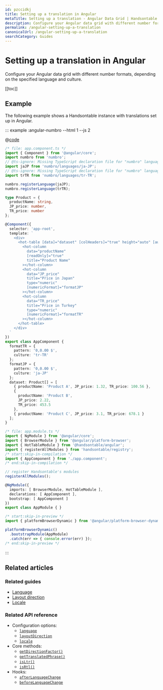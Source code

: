 ```yaml
---
id: pzccidkj
title: Setting up a translation in Angular
metaTitle: Setting up a translation - Angular Data Grid | Handsontable
description: Configure your Angular data grid with different number formats, depending on the specified language and culture.
permalink: /angular-setting-up-a-translation
canonicalUrl: /angular-setting-up-a-translation
searchCategory: Guides
---
```


# Setting up a translation in Angular

Configure your Angular data grid with different number formats, depending on the specified language and culture.

[[toc]]

## Example

The following example shows a Handsontable instance with translations set up in Angular.

::: example :angular-numbro --html 1 --js 2

@[code](@/content/guides/integrate-with-angular/angular-setting-up-a-translation/angular/example1.html)

```ts
/* file: app.component.ts */
import { Component } from '@angular/core';
import numbro from 'numbro';
// @ts-ignore: Missing TypeScript declaration file for "numbro" languages files
import jaJP from 'numbro/languages/ja-JP';
// @ts-ignore: Missing TypeScript declaration file for "numbro" languages files
import trTR from 'numbro/languages/tr-TR';

numbro.registerLanguage(jaJP);
numbro.registerLanguage(trTR);

type Product = {
  productName: string,
  JP_price: number,
  TR_price: number
};

@Component({
  selector: 'app-root',
  template: `
    <div>
      <hot-table [data]="dataset" [colHeaders]="true" height="auto" [autoWrapRow]="true" [autoWrapCol]="true" licenseKey="non-commercial-and-evaluation">
        <hot-column
          data="productName"
          [readOnly]="true"
          title="Product Name"
        ></hot-column>
        <hot-column
          data="JP_price"
          title="Price in Japan"
          type="numeric"
          [numericFormat]="formatJP"
        ></hot-column>
        <hot-column
          data="TR_price"
          title="Price in Turkey"
          type="numeric"
          [numericFormat]="formatTR"
        ></hot-column>
      </hot-table>
    </div>
  `
})
export class AppComponent {
  formatTR = {
    pattern: '0,0.00 $',
    culture: 'tr-TR'
  };
  formatJP = {
    pattern: '0,0.00 $',
    culture: 'ja-JP'
  };
  dataset: Product[] = [
    { productName: 'Product A', JP_price: 1.32, TR_price: 100.56 },
    {
      productName: 'Product B',
      JP_price: 2.22,
      TR_price: 453.5
    },
    { productName: 'Product C', JP_price: 3.1, TR_price: 678.1 }
  ];
}

/* file: app.module.ts */
import { NgModule } from '@angular/core';
import { BrowserModule } from '@angular/platform-browser';
import { HotTableModule } from '@handsontable/angular';
import { registerAllModules } from 'handsontable/registry';
/* start:skip-in-compilation */
import { AppComponent } from './app.component';
/* end:skip-in-compilation */

// register Handsontable's modules
registerAllModules();

@NgModule({
  imports: [ BrowserModule, HotTableModule ],
  declarations: [ AppComponent ],
  bootstrap: [ AppComponent ]
})
export class AppModule { }

/* start:skip-in-preview */
import { platformBrowserDynamic } from '@angular/platform-browser-dynamic';

platformBrowserDynamic()
  .bootstrapModule(AppModule)
  .catch(err => { console.error(err) });
/* end:skip-in-preview */
```

:::

## Related articles

### Related guides

- [Language](@/guides/internationalization/language/language.md)
- [Layout direction](@/guides/internationalization/layout-direction/layout-direction.md)
- [Locale](@/guides/internationalization/locale/locale.md)

### Related API reference

- Configuration options:
  - [`language`](@/api/options.md#language)
  - [`layoutDirection`](@/api/options.md#layoutdirection)
  - [`locale`](@/api/options.md#locale)
- Core methods:
  - [`getDirectionFactor()`](@/api/core.md#getdirectionfactor)
  - [`getTranslatedPhrase()`](@/api/core.md#gettranslatedphrase)
  - [`isLtr()`](@/api/core.md#isltr)
  - [`isRtl()`](@/api/core.md#isrtl)
- Hooks:
  - [`afterLanguageChange`](@/api/hooks.md#afterlanguagechange)
  - [`beforeLanguageChange`](@/api/hooks.md#beforelanguagechange)
